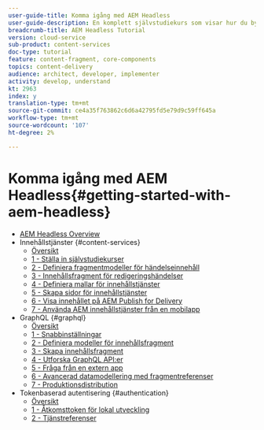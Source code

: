 ```yaml
---
user-guide-title: Komma igång med AEM Headless
user-guide-description: En komplett självstudiekurs som visar hur du bygger upp och visar innehåll med hjälp av AEM Headless.
breadcrumb-title: AEM Headless Tutorial
version: cloud-service
sub-product: content-services
doc-type: tutorial
feature: content-fragment, core-components
topics: content-delivery
audience: architect, developer, implementer
activity: develop, understand
kt: 2963
index: y
translation-type: tm+mt
source-git-commit: ce4a35f763862c6d6a42795fd5e79d9c59ff645a
workflow-type: tm+mt
source-wordcount: '107'
ht-degree: 2%

---
```



# Komma igång med AEM Headless{#getting-started-with-aem-headless}

+ [AEM Headless Overview](./overview.md)
+ Innehållstjänster {#content-services}
   + [Översikt](./content-services/overview.md)
   + [1 - Ställa in självstudiekurser](./content-services/chapter-1.md)
   + [2 - Definiera fragmentmodeller för händelseinnehåll](./content-services/chapter-2.md)
   + [3 - Innehållsfragment för redigeringshändelser](./content-services/chapter-3.md)
   + [4 - Definiera mallar för innehållstjänster](./content-services/chapter-4.md)
   + [5 - Skapa sidor för innehållstjänster](./content-services/chapter-5.md)
   + [6 - Visa innehållet på AEM Publish for Delivery](./content-services/chapter-6.md)
   + [7 - Använda AEM innehållstjänster från en mobilapp](./content-services/chapter-7.md)
+ GraphQL {#graphql}
   + [Översikt](./graphql/overview.md)
   + [1 - Snabbinställningar](./graphql/setup.md)
   + [2 - Definiera modeller för innehållsfragment](./graphql/content-fragment-models.md)
   + [3 - Skapa innehållsfragment](./graphql/author-content-fragments.md)
   + [4 - Utforska GraphQL API:er](./graphql/explore-graphql-api.md)
   + [5 - Fråga från en extern app](./graphql/graphql-and-external-app.md)
   + [6 - Avancerad datamodellering med fragmentreferenser](./graphql/fragment-references.md)
   + [7 - Produktionsdistribution](./graphql/production-deployment.md)
+ Tokenbaserad autentisering {#authentication}
   + [Översikt](./authentication/overview.md)
   + [1 - Åtkomsttoken för lokal utveckling](./authentication/local-development-access-token.md)
   + [2 - Tjänstreferenser](./authentication/service-credentials.md)